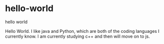 # hello-world
hello world

Hello World. I like java and Python, which are both of the coding languages I currently know. I am currently studying c++ and then will move on to js.
